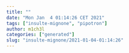 ```yaml
---
title: ""
date: "Mon Jan  4 01:14:26 CET 2021"
tags: ["insulte-mignone", "pipotron"]
author: m1ch3l
categories: ["generated"]
slug: "insulte-mignone/2021-01-04-01:14:26"
---
```



